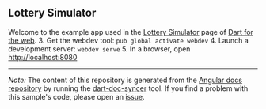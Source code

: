 ## Lottery Simulator

Welcome to the example app used in the
[Lottery Simulator](https://webdev-dartlang-org-dev.firebaseapp.com/codelabs/angular_components) page
of [Dart for the web](https://webdev-dartlang-org-dev.firebaseapp.com).
3. Get the webdev tool: `pub global activate webdev`
4. Launch a development server: `webdev serve`
5. In a browser, open [http://localhost:8080](http://localhost:8080)

---

*Note:* The content of this repository is generated from the
[Angular docs repository][docs repo] by running the
[dart-doc-syncer](//github.com/dart-lang/dart-doc-syncer) tool.
If you find a problem with this sample's code, please open an [issue][].

[docs repo]: //github.com/dart-lang/site-webdev/tree/master/examples/acx/lottery
[issue]: //github.com/dart-lang/site-webdev/issues/new?title=[master]%20examples/acx/lottery
